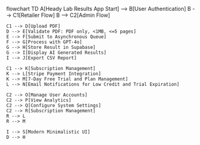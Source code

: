 flowchart TD
    A[Heady Lab Results App Start] --> B[User Authentication]
    B --> C1[Retailer Flow]
    B --> C2[Admin Flow]

    C1 --> D[Upload PDF]
    D --> E[Validate PDF: PDF only, <1MB, <=5 pages]
    E --> F[Submit to Asynchronous Queue]
    F --> G[Process with GPT-4o]
    G --> H[Store Result in Supabase]
    G --> I[Display AI Generated Results]
    I --> J[Export CSV Report]

    C1 --> K[Subscription Management]
    K --> L[Stripe Payment Integration]
    K --> M[7-Day Free Trial and Plan Management]
    L --> N[Email Notifications for Low Credit and Trial Expiration]

    C2 --> O[Manage User Accounts]
    C2 --> P[View Analytics]
    C2 --> Q[Configure System Settings]
    C2 --> R[Subscription Management]
    R --> L
    R --> M

    I --> S[Modern Minimalistic UI]
    D --> H
    